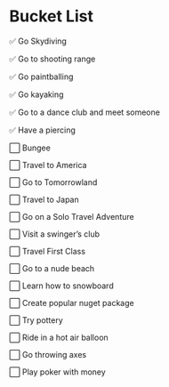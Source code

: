 # Bucket List
:white_check_mark: Go Skydiving

:white_check_mark: Go to shooting range

:white_check_mark: Go paintballing

:white_check_mark: Go kayaking

:white_check_mark: Go to a dance club and meet someone

:white_check_mark: Have a piercing

:white_large_square: Bungee

:white_large_square:  Travel to America

:white_large_square:  Go to Tomorrowland

:white_large_square:  Travel to Japan

:white_large_square: Go on a Solo Travel Adventure

:white_large_square: Visit a swinger’s club

:white_large_square: Travel First Class

:white_large_square: Go to a  nude beach

:white_large_square: Learn how to snowboard

:white_large_square: Create popular nuget package

:white_large_square: Try pottery

:white_large_square: Ride in a hot air balloon

:white_large_square: Go throwing axes

:white_large_square: Play poker with money